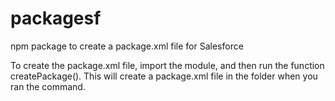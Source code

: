 # packagesf
npm package to create a package.xml file for Salesforce

To create the package.xml file, import the module, and then run the function createPackage().
This will create a package.xml file in the folder when you ran the command.
